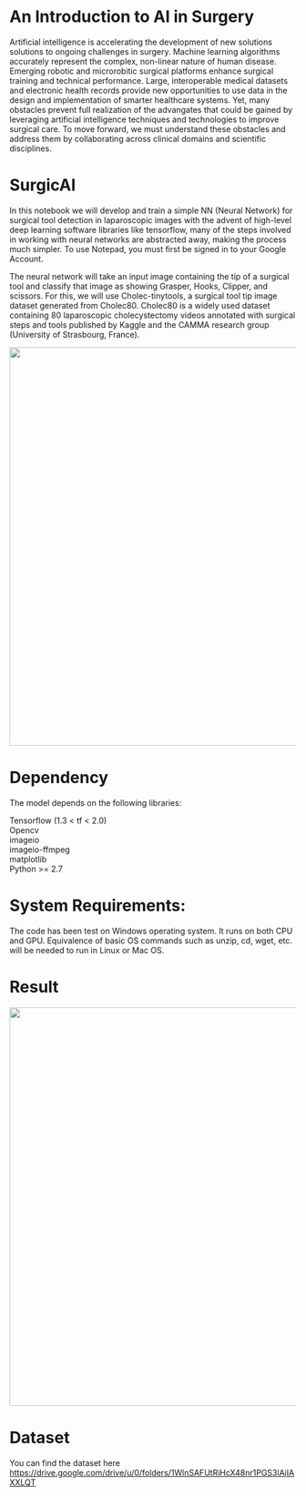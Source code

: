 # An Introduction to AI in Surgery
Artificial intelligence is accelerating the development of new solutions solutions to ongoing challenges in surgery. Machine learning algorithms accurately represent the complex, non-linear nature of human disease. Emerging robotic and microrobitic surgical platforms enhance surgical training and technical performance. Large, interoperable medical datasets and electronic health records provide new opportunities to use data in the design and implementation of smarter healthcare systems. Yet, many obstacles prevent full realization of the advangates that could be gained by leveraging artificial intelligence techniques and technologies to improve surgical care. 
To move forward, we must understand these obstacles and address them by collaborating across clinical domains and scientific disciplines.
# SurgicAI
In this notebook we will develop and train a simple NN (Neural Network) for surgical tool detection in laparoscopic images with the advent of high-level deep learning software libraries like tensorflow, many of the steps involved in working with neural networks are abstracted away, making the process much simpler. 
To use Notepad, you must first be signed in to your Google Account.

The neural network will take an input image containing the tip of a surgical tool and classify that image as showing Grasper, Hooks, Clipper, and scissors. 
For this, we will use Cholec-tinytools, a surgical tool tip image dataset generated from Cholec80. Cholec80 is a widely used dataset containing 80 laparoscopic cholecystectomy videos annotated with surgical steps and tools published by Kaggle and the CAMMA research group (University of Strasbourg, France).


<img src="https://github.com/ChelbiAhmed99/SurgicalIA/blob/main/dataset.png" width="700" heigh="700">

# Dependency
The model depends on the following libraries:  

Tensorflow (1.3 < tf < 2.0)   
Opencv   
imageio   
imageio-ffmpeg   
matplotlib   
Python >= 2.7
# System Requirements:

The code has been test on Windows operating system. It runs on both CPU and GPU. Equivalence of basic OS commands such as unzip, cd, wget, etc. will be needed to run in Linux or Mac OS.
# Result  
<img src="https://github.com/ChelbiAhmed99/SurgicalIA/blob/main/result.png" width="700" heigh="700">  

# Dataset  

You can find the dataset here https://drive.google.com/drive/u/0/folders/1WlnSAFUtRiHcX48nr1PGS3lAiIAXXLQT
